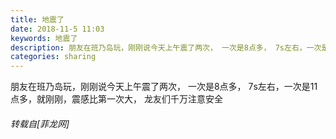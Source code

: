 ```yaml
---
title: 地震了
date: 2018-11-5 11:03
keywords: 地震了
description: 朋友在班乃岛玩，刚刚说今天上午震了两次， 一次是8点多， 7s左右，一次是11点多，就刚刚，震感比第一次大， 龙友们千万注意安全
categories: sharing
---
```

<td class="t_f" id="postmessage_2218344">

朋友在班乃岛玩，刚刚说今天上午震了两次， 一次是8点多， 7s左右，一次是11点多，就刚刚，震感比第一次大， 龙友们千万注意安全</td>
###### 转载自[菲龙网]